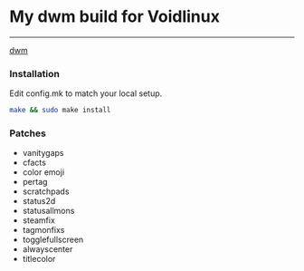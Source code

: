# My dwm build for Voidlinux
---

[dwm](https://dwm.suckless.org/)

### Installation

Edit config.mk to match your local setup.

```sh
make && sudo make install
```

### Patches
- vanitygaps
- cfacts
- color emoji
- pertag
- scratchpads
- status2d
- statusallmons
- steamfix
- tagmonfixs
- togglefullscreen
- alwayscenter
- titlecolor
